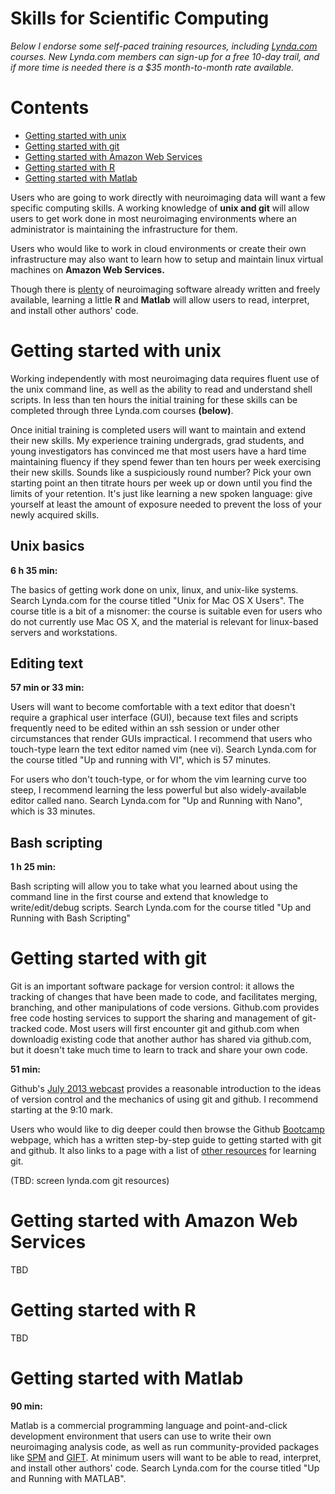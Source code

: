 # Skills for Scientific Computing

_Below I endorse some self-paced training resources, including [Lynda.com][] courses. New Lynda.com members can sign-up for a free 10-day trail, and if more time is needed there is a $35 month-to-month rate available._

Contents
=================

  * [Getting started with unix](#getting-started-with-unix)
  * [Getting started with git](#getting-started-with-git)
  * [Getting started with Amazon Web Services](#getting-started-with-amazon-web-services)
  * [Getting started with R](#getting-started-with-r)
  * [Getting started with Matlab](#getting-started-with-matlab)


Users who are going to work directly with neuroimaging data will want a few specific computing skills. A working knowledge of **unix and git** will allow users to get work done in most neuroimaging environments where an administrator is maintaining the infrastructure for them. 

Users who would like to work in cloud environments or create their own infrastructure may also want to learn how to setup and maintain linux virtual machines on **Amazon Web Services.**

Though there is [plenty](http://www.nitrc.org) of neuroimaging software already written and freely available, learning a little **R** and **Matlab** will allow users to read, interpret, and install other authors' code.


# Getting started with unix

Working independently with most neuroimaging data requires fluent use of the unix command line, as well as the ability to read and understand shell scripts.  In less than ten hours the initial training for these skills can be completed through three Lynda.com courses **(below)**. 

Once initial training is completed users will want to maintain and extend their new skills. My experience training undergrads, grad students, and young investigators has convinced me that most users have a hard time maintaining fluency if they spend fewer than ten hours per week exercising their new skills. Sounds like a suspiciously round number? Pick your own starting point an then titrate hours per week up or down until you find the limits of your retention. It's just like learning a new spoken language: give yourself at least the amount of exposure needed to prevent the loss of your newly acquired skills.

## Unix basics

**6 h 35 min:** 

The basics of getting work done on unix, linux, and unix-like systems. Search Lynda.com for the course titled "Unix for Mac OS X Users". The course title is a bit of a misnomer: the course is suitable even for users who do not currently use Mac OS X, and the material is relevant for linux-based servers and workstations.

## Editing text

**57 min or 33 min:** 

Users will want to become comfortable with a text editor that doesn't require a graphical user interface (GUI), because text files and scripts frequently need to be edited within an ssh session or under other circumstances that render GUIs impractical. I recommend that users who touch-type learn the text editor named vim (nee vi). Search Lynda.com for the course titled "Up and running with VI", which is 57 minutes. 

For users who don't touch-type, or for whom the vim learning curve too steep, I recommend learning the less powerful but also widely-available editor called nano. Search Lynda.com for "Up and Running with Nano", which is 33 minutes.

## Bash scripting

**1 h 25 min:** 

Bash scripting will allow you to take what you learned about using the command line in the first course and extend that knowledge to write/edit/debug scripts. Search Lynda.com for the course titled "Up and Running with Bash Scripting"

[Lynda.com]: http://www.lynda.com

# Getting started with git

Git is an important software package for version control: it allows the tracking of changes that have been made to code, and facilitates merging, branching, and other manipulations of code versions. Github.com provides free code hosting services to support the sharing and management of git-tracked code. Most users will first encounter git and github.com when downloadig existing code that another author has shared via github.com, but it doesn't take much time to learn to track and share your own code.

**51 min:**

Github's [July 2013 webcast][] provides a reasonable introduction to the ideas of version control and the mechanics of using git and github. I recommend starting at the 9:10 mark.

Users who would like to dig deeper could then browse the Github [Bootcamp][] webpage, which has a written step-by-step guide to  getting started with git and github. It also links to a page with a list of [other resources][] for learning git.

[Bootcamp]: https://help.github.com/categories/bootcamp/
[other resources]: https://help.github.com/articles/good-resources-for-learning-git-and-github
[July 2013 webcast]: https://www.youtube.com/watch?v=U8GBXvdmHT4

(TBD: screen lynda.com git resources)


# Getting started with Amazon Web Services

TBD

# Getting started with R

TBD

# Getting started with Matlab

**90 min:**

Matlab is a commercial programming language and point-and-click development environment that users can use to write their own neuroimaging analysis code, as well as run community-provided packages like [SPM][] and [GIFT][]. At minimum users will want to be able to read, interpret, and install other authors' code. Search Lynda.com for the course titled "Up and Running with MATLAB".

[SPM]: http://www.fil.ion.ucl.ac.uk/spm/
[GIFT]: http://mialab.mrn.org/software/
